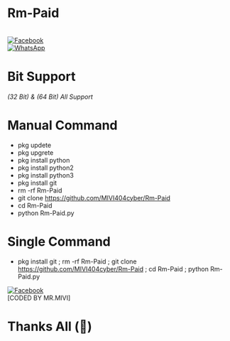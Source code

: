 # Rm-Paid
<br> [![Facebook](https://img.shields.io/badge/Facebook-Raj-blue?style=flat-square&logo=facebook)](https://www.facebook.com/mr.rohman.129)<br> [![WhatsApp](https://img.shields.io/badge/WhatsApp-Mr.MIVI-blue?style=flat-square&logo=WhatsApp)](https://wa.me/+8801741033194?)
# Bit Support
###### (32 Bit) & (64 Bit) All Support
# Manual Command
- pkg updete
- pkg upgrete
- pkg install python
- pkg install python2
- pkg install python3
- pkg install git
- rm -rf Rm-Paid
- git clone https://github.com/MIVI404cyber/Rm-Paid
- cd Rm-Paid
- python Rm-Paid.py
# Single Command
- pkg install git ; rm -rf Rm-Paid ; git clone https://github.com/MIVI404cyber/Rm-Paid ; cd Rm-Paid ; python Rm-Paid.py

[![Facebook](https://img.shields.io/badge/Facebook-RAJ-blue?style=flat-square&logo=facebook)](https://www.facebook.com/mr.rohman.129)</br>
 [CODED BY MR.MIVI]

# Thanks All (💝)

